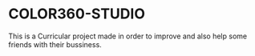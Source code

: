 # COLOR360-STUDIO
This is a Curricular project made in order to improve and also help some friends with their bussiness.
